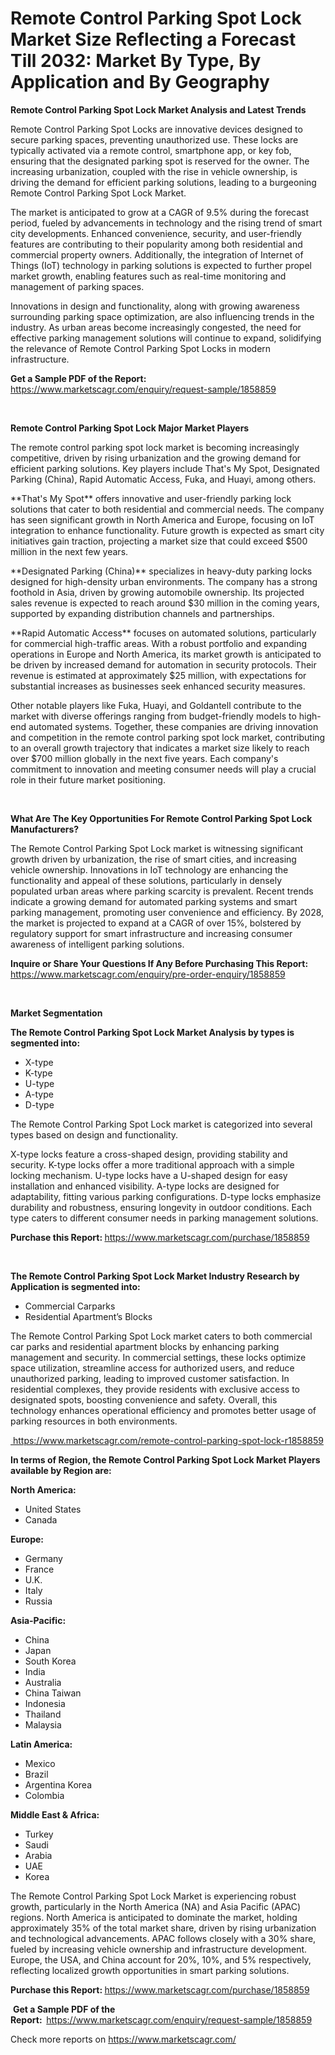 <p><h1>Remote Control Parking Spot Lock Market Size Reflecting a Forecast Till 2032: Market By Type, By Application and By Geography</h1></p><p><strong>Remote Control Parking Spot Lock Market Analysis and Latest Trends</strong></p>
<p><p>Remote Control Parking Spot Locks are innovative devices designed to secure parking spaces, preventing unauthorized use. These locks are typically activated via a remote control, smartphone app, or key fob, ensuring that the designated parking spot is reserved for the owner. The increasing urbanization, coupled with the rise in vehicle ownership, is driving the demand for efficient parking solutions, leading to a burgeoning Remote Control Parking Spot Lock Market.</p><p>The market is anticipated to grow at a CAGR of 9.5% during the forecast period, fueled by advancements in technology and the rising trend of smart city developments. Enhanced convenience, security, and user-friendly features are contributing to their popularity among both residential and commercial property owners. Additionally, the integration of Internet of Things (IoT) technology in parking solutions is expected to further propel market growth, enabling features such as real-time monitoring and management of parking spaces.</p><p>Innovations in design and functionality, along with growing awareness surrounding parking space optimization, are also influencing trends in the industry. As urban areas become increasingly congested, the need for effective parking management solutions will continue to expand, solidifying the relevance of Remote Control Parking Spot Locks in modern infrastructure.</p></p>
<p><strong>Get a Sample PDF of the Report:&nbsp;</strong> <a href="https://www.marketscagr.com/enquiry/request-sample/1858859?utm_campaign=2520&utm_medium=2&utm_source=Github&utm_content=ia&utm_term=28022025&utm_id=remote-control-parking-spot-lock">https://www.marketscagr.com/enquiry/request-sample/1858859</a></p>
<p>&nbsp;</p>
<p><strong>Remote Control Parking Spot Lock Major Market Players</strong></p>
<p><p>The remote control parking spot lock market is becoming increasingly competitive, driven by rising urbanization and the growing demand for efficient parking solutions. Key players include That's My Spot, Designated Parking (China), Rapid Automatic Access, Fuka, and Huayi, among others.</p><p>**That's My Spot** offers innovative and user-friendly parking lock solutions that cater to both residential and commercial needs. The company has seen significant growth in North America and Europe, focusing on IoT integration to enhance functionality. Future growth is expected as smart city initiatives gain traction, projecting a market size that could exceed $500 million in the next few years.</p><p>**Designated Parking (China)** specializes in heavy-duty parking locks designed for high-density urban environments. The company has a strong foothold in Asia, driven by growing automobile ownership. Its projected sales revenue is expected to reach around $30 million in the coming years, supported by expanding distribution channels and partnerships.</p><p>**Rapid Automatic Access** focuses on automated solutions, particularly for commercial high-traffic areas. With a robust portfolio and expanding operations in Europe and North America, its market growth is anticipated to be driven by increased demand for automation in security protocols. Their revenue is estimated at approximately $25 million, with expectations for substantial increases as businesses seek enhanced security measures.</p><p>Other notable players like Fuka, Huayi, and Goldantell contribute to the market with diverse offerings ranging from budget-friendly models to high-end automated systems. Together, these companies are driving innovation and competition in the remote control parking spot lock market, contributing to an overall growth trajectory that indicates a market size likely to reach over $700 million globally in the next five years. Each company's commitment to innovation and meeting consumer needs will play a crucial role in their future market positioning.</p></p>
<p>&nbsp;</p>
<p><strong>What Are The Key Opportunities For Remote Control Parking Spot Lock Manufacturers?</strong></p>
<p><p>The Remote Control Parking Spot Lock market is witnessing significant growth driven by urbanization, the rise of smart cities, and increasing vehicle ownership. Innovations in IoT technology are enhancing the functionality and appeal of these solutions, particularly in densely populated urban areas where parking scarcity is prevalent. Recent trends indicate a growing demand for automated parking systems and smart parking management, promoting user convenience and efficiency. By 2028, the market is projected to expand at a CAGR of over 15%, bolstered by regulatory support for smart infrastructure and increasing consumer awareness of intelligent parking solutions.</p></p>
<p><strong>Inquire or Share Your Questions If Any Before Purchasing This Report:</strong> <a href="https://www.marketscagr.com/enquiry/pre-order-enquiry/1858859?utm_campaign=2520&utm_medium=2&utm_source=Github&utm_content=ia&utm_term=28022025&utm_id=remote-control-parking-spot-lock">https://www.marketscagr.com/enquiry/pre-order-enquiry/1858859</a></p>
<p>&nbsp;</p>
<p><strong>Market Segmentation</strong></p>
<p><strong>The Remote Control Parking Spot Lock Market Analysis by types is segmented into:</strong></p>
<p><ul><li>X-type</li><li>K-type</li><li>U-type</li><li>A-type</li><li>D-type</li></ul></p>
<p><p>The Remote Control Parking Spot Lock market is categorized into several types based on design and functionality. </p><p>X-type locks feature a cross-shaped design, providing stability and security. K-type locks offer a more traditional approach with a simple locking mechanism. U-type locks have a U-shaped design for easy installation and enhanced visibility. A-type locks are designed for adaptability, fitting various parking configurations. D-type locks emphasize durability and robustness, ensuring longevity in outdoor conditions. Each type caters to different consumer needs in parking management solutions.</p></p>
<p><strong>Purchase this Report:&nbsp;</strong><a href="https://www.marketscagr.com/purchase/1858859?utm_campaign=2520&utm_medium=2&utm_source=Github&utm_content=ia&utm_term=28022025&utm_id=remote-control-parking-spot-lock">https://www.marketscagr.com/purchase/1858859</a></p>
<p>&nbsp;</p>
<p><strong>The Remote Control Parking Spot Lock Market Industry Research by Application is segmented into:</strong></p>
<p><ul><li>Commercial Carparks</li><li>Residential Apartment’s Blocks</li></ul></p>
<p><p>The Remote Control Parking Spot Lock market caters to both commercial car parks and residential apartment blocks by enhancing parking management and security. In commercial settings, these locks optimize space utilization, streamline access for authorized users, and reduce unauthorized parking, leading to improved customer satisfaction. In residential complexes, they provide residents with exclusive access to designated spots, boosting convenience and safety. Overall, this technology enhances operational efficiency and promotes better usage of parking resources in both environments.</p></p>
<p><a href="https://www.marketscagr.com/remote-control-parking-spot-lock-r1858859?utm_campaign=2520&utm_medium=2&utm_source=Github&utm_content=ia&utm_term=28022025&utm_id=remote-control-parking-spot-lock">&nbsp;https://www.marketscagr.com/remote-control-parking-spot-lock-r1858859</a></p>
<p><strong>In terms of Region, the Remote Control Parking Spot Lock Market Players available by Region are:</strong></p>
<p>
    <p> <strong> North America: </strong>
        <ul>
            <li>United States</li>
            <li>Canada</li>
        </ul>
        </p> 
    <p> <strong> Europe: </strong>
        <ul>
            <li>Germany</li>
            <li>France</li>
            <li>U.K.</li>
            <li>Italy</li>
            <li>Russia</li>
        </ul>
        </p> 
    <p> <strong> Asia-Pacific: </strong>
        <ul>
            <li>China</li>
            <li>Japan</li>
            <li>South Korea</li>
            <li>India</li>
            <li>Australia</li>
            <li>China Taiwan</li>
            <li>Indonesia</li>
            <li>Thailand</li>
            <li>Malaysia</li>
        </ul>
        </p> 
    <p> <strong> Latin America: </strong>
        <ul>
            <li>Mexico</li>
            <li>Brazil</li>
            <li>Argentina Korea</li>
            <li>Colombia</li>
        </ul>
        </p> 
    <p> <strong> Middle East & Africa: </strong>
        <ul>
            <li>Turkey</li>
            <li>Saudi</li>
            <li>Arabia</li>
            <li>UAE</li>
            <li>Korea</li>
        </ul>
    </p>
    </p>
<p><p>The Remote Control Parking Spot Lock Market is experiencing robust growth, particularly in the North America (NA) and Asia Pacific (APAC) regions. North America is anticipated to dominate the market, holding approximately 35% of the total market share, driven by rising urbanization and technological advancements. APAC follows closely with a 30% share, fueled by increasing vehicle ownership and infrastructure development. Europe, the USA, and China account for 20%, 10%, and 5% respectively, reflecting localized growth opportunities in smart parking solutions.</p></p>
<p><strong>Purchase this Report: </strong><a href="https://www.marketscagr.com/purchase/1858859?utm_campaign=2520&utm_medium=2&utm_source=Github&utm_content=ia&utm_term=28022025&utm_id=remote-control-parking-spot-lock">https://www.marketscagr.com/purchase/1858859</a></p>
<p>&nbsp;<strong>Get a Sample PDF of the Report:&nbsp;&nbsp;</strong><a href="https://www.marketscagr.com/enquiry/request-sample/1858859?utm_campaign=2520&utm_medium=2&utm_source=Github&utm_content=ia&utm_term=28022025&utm_id=remote-control-parking-spot-lock">https://www.marketscagr.com/enquiry/request-sample/1858859</a></p>
<p><strong></strong></p>
<p>Check more reports on <a href="https://www.marketscagr.com/?utm_campaign=2520&utm_medium=2&utm_source=Github&utm_content=ia&utm_term=28022025&utm_id=remote-control-parking-spot-lock">https://www.marketscagr.com/</a></p>